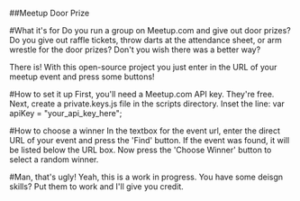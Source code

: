 ##Meetup Door Prize

#What it's for
Do you run a group on Meetup.com and give out door prizes?  Do you give out raffle tickets, throw darts at the attendance sheet, or arm wrestle for the door prizes?
Don't you wish there was a better way?

There is!  With this open-source project you just enter in the URL of your meetup event and press some buttons!

#How to set it up
First, you'll need a Meetup.com API key.  They're free.
Next, create a private.keys.js file in the scripts directory.
Inset the line: var apiKey = "your_api_key_here";

#How to choose a winner
In the textbox for the event url, enter the direct URL of your event and press the 'Find' button.
If the event was found, it will be listed below the URL box.
Now press the 'Choose Winner' button to select a random winner.

#Man, that's ugly!
Yeah, this is a work in progress.  You have some deisgn skills?  Put them to work and I'll give you credit.
